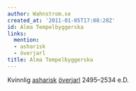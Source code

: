 ```yaml
---
author: Wahnstrom.se
created_at: '2011-01-05T17:08:28Z'
id: Alma Tempelbyggerska
links:
  mention:
  - asharisk
  - överjarl
title: Alma Tempelbyggerska
---
```


Kvinnlig [asharisk][] [överjarl] 2495–2534 e.D.

  [asharisk]: asharisk
  [överjarl]: överjarl